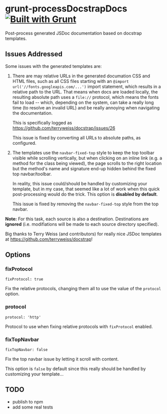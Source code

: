# grunt-processDocstrapDocs [![Built with Grunt](https://cdn.gruntjs.com/builtwith.png)](http://gruntjs.com/)

Post-process generated JSDoc documentation based on docstrap templates.

## Issues Addressed

Some issues with the generated templates are:

1.  There are may relative URLs in the generated documation CSS and HTML
    files, such as all CSS files starting with an
    `@import url('//fonts.googleapis.com/...')` import statement, which
    results in a relative path to the URL. That means when docs are loaded
    locally, the resulting absolute path uses a `file://` protocol, which
    means the fonts fail to load -- which, depending on the system, can take
    a really long time (to resolve an invalid URL) and be really annoying
    when navigating the documentation.

    This is specifically logged as
    https://github.com/terryweiss/docstrap/issues/26

    This issue is fixed by converting all URLs to absolute paths, as configured.

2.  The templates use the `navbar-fixed-top` style to keep the top toolbar
    visible while scrolling vertically, but when clicking on an inline link
    (e.g. a method for the class being viewed), the page scrolls to the right
    location but the method's name and signature end-up hidden behind the
    fixed top navbar/toolbar.

    In reality, this issue could/should be handled by customizing your template,
    but in my case, that seemed like a lot of work when this quick post-processing
    would do the trick. This option is __disabled by default__.

    This issue is fixed by removing the `navbar-fixed-top` style from the top
    navbar.

__Note:__ For this task, each source is also a destination. Destinations are
__ignored__ (i.e. modifiations will be made to each source directory specified).

Big thanks to Terry Weiss (and contributors) for really nice JSDoc templates at
https://github.com/terryweiss/docstrap!

## Options

### fixProtocol

`fixProtocol: true`

Fix the relative protocols, changing them all to use the value of the
`protocol` option.

### protocol

`protocol: 'http'`

Protocol to use when fixing relative protocols with `fixProtocol` enabled.

### fixTopNavbar

`fixTopNavbar: false`

Fix the top navbar issue by letting it scroll with content.

This option is `false` by default since this really should be handled by
customizing your template...

## TODO

*   publish to npm
*   add some real tests

